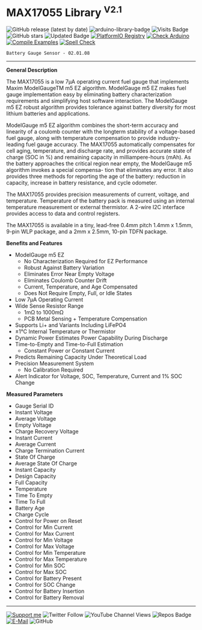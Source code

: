 # MAX17055 Library <sup>V2.1</sup>

![GitHub release (latest by date)](https://img.shields.io/github/v/release/akkoyun/MAX17055) ![arduino-library-badge](https://www.ardu-badge.com/badge/MAX17055.svg?) ![Visits Badge](https://badges.pufler.dev/visits/akkoyun/MAX17055) ![GitHub stars](https://img.shields.io/github/stars/akkoyun/MAX17055?style=flat&logo=github) ![Updated Badge](https://badges.pufler.dev/updated/akkoyun/MAX17055) [![PlatformIO Registry](https://badges.registry.platformio.org/packages/akkoyun/library/MAX17055.svg)](https://registry.platformio.org/libraries/akkoyun/MAX17055)
[![Check Arduino](https://github.com/akkoyun/MAX17055/actions/workflows/check-arduino.yml/badge.svg)](https://github.com/akkoyun/MAX17055/actions/workflows/check-arduino.yml) [![Compile Examples](https://github.com/akkoyun/MAX17055/actions/workflows/compile-examples.yml/badge.svg)](https://github.com/akkoyun/MAX17055/actions/workflows/compile-examples.yml) [![Spell Check](https://github.com/akkoyun/MAX17055/actions/workflows/spell-check.yml/badge.svg)](https://github.com/akkoyun/MAX17055/actions/workflows/spell-check.yml)

	Battery Gauge Sensor - 02.01.08

---

**General Description**

The MAX17055 is a low 7μA operating current fuel gauge that implements Maxim ModelGaugeTM m5 EZ algorithm. ModelGauge m5 EZ makes fuel gauge implementation easy by eliminating battery characterization requirements and simplifying host software interaction. The ModelGauge m5 EZ robust algorithm provides tolerance against battery diversity for most lithium batteries and applications.

ModelGauge m5 EZ algorithm combines the short-term accuracy and linearity of a coulomb counter with the longterm stability of a voltage-based fuel gauge, along with temperature compensation to provide industry-leading fuel gauge accuracy. The MAX17055 automatically compensates for cell aging, temperature, and discharge rate, and provides accurate state of charge (SOC in %) and remaining capacity in milliampere-hours (mAh). As the battery approaches the critical region near empty, the ModelGauge m5 algorithm invokes a special compensa- tion that eliminates any error. It also provides three methods for reporting the age of the battery: reduction in capacity, increase in battery resistance, and cycle odometer.

The MAX17055 provides precision measurements of current, voltage, and temperature. Temperature of the battery pack is measured using an internal temperature measurement or external thermistor. A 2-wire I2C interface provides access to data and control registers.

The MAX17055 is available in a tiny, lead-free 0.4mm pitch 1.4mm x 1.5mm, 9-pin WLP package, and a 2mm x 2.5mm, 10-pin TDFN package.

**Benefits and Features**

* ModelGauge m5 EZ
	* No Characterization Required for EZ Performance
	* Robust Against Battery Variation
	* Eliminates Error Near Empty Voltage
	* Eliminates Coulomb Counter Drift
	* Current, Temperature, and Age Compensated
	* Does Not Require Empty, Full, or Idle States
* Low 7μA Operating Current
* Wide Sense Resistor Range
	* 1mΩ to 1000mΩ
	* PCB Metal Sensing + Temperature Compensation
* Supports Li+ and Variants Including LiFePO4
* ±1°C Internal Temperature or Thermistor
* Dynamic Power Estimates Power Capability During Discharge
* Time-to-Empty and Time-to-Full Estimation
	* Constant Power or Constant Current
* Predicts Remaining Capacity Under Theoretical Load
* Precision Measurement System
	* No Calibration Required
* Alert Indicator for Voltage, SOC, Temperature, Current and 1% SOC Change

**Measured Parameters**

* Gauge Serial ID
* Instant Voltage
* Average Voltage
* Empty Voltage
* Charge Recovery Voltage
* Instant Current
* Average Current
* Charge Termination Current
* State Of Charge
* Average State Of Charge
* Instant Capacity
* Design Capacity
* Full Capacity
* Temperature
* Time To Empty
* Time To Full
* Battery Age
* Charge Cycle
* Control for Power on Reset
* Control for Min Current
* Control for Max Current
* Control for Min Voltage
* Control for Max Voltage
* Control for Min Temperature
* Control for Max Temperature
* Control for Min SOC
* Control for Max SOC
* Control for Battery Present
* Control for SOC Change
* Control for Battery Insertion
* Control for Battery Removal

---

[![Support me](https://img.shields.io/badge/Support-PATREON-GREEN.svg)](https://www.patreon.com/bePatron?u=62967889) ![Twitter Follow](https://img.shields.io/twitter/follow/gunceakkoyun?style=social) ![YouTube Channel Views](https://img.shields.io/youtube/channel/views/UCIguQGdaBT1GnnVMz5qAZ2Q?style=social) ![Repos Badge](https://badges.pufler.dev/repos/akkoyun) [![E-Mail](https://img.shields.io/badge/E_Mail-Mehmet_Gunce_Akkoyun-blue.svg)](mailto:akkoyun@me.com) ![GitHub](https://img.shields.io/github/license/akkoyun/Statistical) 
